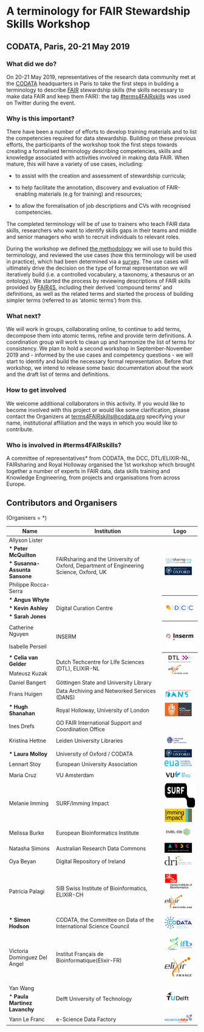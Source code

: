 # A terminology for FAIR Stewardship Skills Workshop

## CODATA, Paris, 20-21 May 2019

### **What did we do?**

On 20-21 May 2019, representatives of the research data community met at
the [<span class="underline">CODATA</span>](http://www.codata.org/)
headquarters in Paris to take the first steps in building a terminology
to describe
[<span class="underline">FAIR</span>](https://www.nature.com/articles/sdata201618)
stewardship skills (the skills necessary to make data FAIR and keep them
FAIR): the tag
[<span class="underline">\#terms4FAIRskills</span>](https://twitter.com/search?q=%23terms4FAIRskills&src=tyah)
was used on Twitter during the event.

### **Why is this important?**

There have been a number of efforts to develop training materials and to
list the competencies required for data stewardship. Building on these
previous efforts, the participants of the workshop took the first steps
towards creating a formalised terminology describing competencies,
skills and knowledge associated with activities involved in making data
FAIR. When mature, this will have a variety of use cases, including:

  -  to assist with the creation and assessment of stewardship
     curricula;

  -  to help facilitate the annotation, discovery and evaluation of
     FAIR-enabling materials (e.g for training) and resources;

  -  to allow the formalisation of job descriptions and CVs with
     recognised competencies.

The completed terminology will be of use to trainers who teach FAIR data
skills, researchers who want to identify skills gaps in their teams and
middle and senior managers who wish to recruit individuals to relevant
roles.

During the workshop we defined [<span class="underline">the
methodology</span>](https://drive.google.com/file/d/1mnyIUo1Zx9hUftvkJQnOZlNUnzslezZb/view?usp=sharing)
we will use to build this terminology, and reviewed the use cases (how
this terminology will be used in practice), which had been determined
via a
[<span class="underline">survey</span>](https://github.com/hughshanahan/FAIRTerminologySurveyAnalysis).
The use cases will ultimately drive the decision on the type of formal
representation we will iteratively build (i.e. a controlled vocabulary,
a taxonomy, a thesaurus or an ontology). We started the process by
reviewing descriptions of FAIR skills provided by
[<span class="underline">FAIR4S</span>](https://eoscpilot.eu/content/d75-strategy-sustainable-development-skills-and-capabilities),
including their derived ‘compound terms’ and definitions, as well as the
related terms and started the process of building simpler terms
(referred to as ‘atomic terms’) from this.

### **What next?**

We will work in groups, collaborating online, to continue to add terms,
decompose them into atomic terms, refine and provide term definitions. A
coordination group will work to clean up and harmonize the list of terms
for consistency. We plan to hold a second workshop in September-November
2019 and - informed by the use cases and competency questions - we will
start to identify and build the necessary formal representation. Before
that workshop, we intend to release some basic documentation about the
work and the draft list of terms and definitions.

### **How to get involved**

We welcome additional collaborators in this activity. If you would like
to become involved with this project or would like some clarification,
please contact the Organizers at
[<span class="underline">terms4FAIRskills@codata.org</span>](mailto:terms4FAISskills@codata.org)
specifying your name, institutional affiliation and the ways in which
you would like to contribute.

### **Who is involved in \#terms4FAIRskills?**

A committee of representatives\* from CODATA, the DCC, DTL/ELIXIR-NL,
FAIRsharing and Royal Holloway organised the 1st workshop which brought
together a number of experts in FAIR data, data skills training and
Knowledge Engineering, from projects and organisations from across
Europe.

## Contributors and Organisers 
(Organisers = \*)

<table>
<thead>
<tr class="header">
<th><strong>Name</strong></th>
<th><strong>Institution</strong></th>
<th><strong>Logo</strong></th>
</tr>
</thead>
<tbody>
<tr class="odd">
<td>Allyson Lister</td>
<td rowspan="4">
FAIRsharing and the University of Oxford, Department of Engineering Science, Oxford, UK
</td>
<td rowspan="4">
<img src="InitialAnnouncement/images/image10.png" style="width:0.75in;" /><img src="InitialAnnouncement/images/image8.png" style="width:0.75in" />
</th>
</tr>
<tr class="even">
<td><strong>* Peter McQuilton</strong></td>
</tr>
<tr class="odd">
<td><strong>* Susanna-Assunta Sansone</strong></td>

</tr>
<tr class="even">
<td>Philippe Rocca-Serra</td>
</tr>
<tr class="odd">
<td><strong>* Angus Whyte</strong></td>
<td rowspan="3">
Digital Curation Centre
</td>
<th rowspan="3"><img src="InitialAnnouncement/images/dcc.png" style="width:1.5in;" />
</th>
</tr>
<tr class="even">
<td><strong>* Kevin Ashley</strong></td>
</tr>
<tr class="odd">
<td><strong>* Sarah Jones</strong></td>
</tr>
<tr class="even">
<td>Catherine Nguyen</td>
<td rowspan="2">INSERM
</td>
<th rowspan="2">
<img src="InitialAnnouncement/images/image2.png" style="width:0.75in" />
</th>
</tr>
<tr class="odd">
<td>Isabelle Perseil</td>
</tr>
<tr class="even">
<td><strong>* Celia van Gelder</strong></td>
<td rowspan="2">
Dutch Techcentre for LIfe Sciences (DTL), ELIXIR-NL
</td>
<th rowspan="2">
<img src="InitialAnnouncement/images/image11.png" style="width:0.75in" />
</th>
</tr>
<tr class="odd">
<td>Mateusz Kuzak</td>
</tr>
<tr class="even">
<td>Daniel Bangert</td>
<td>Göttingen State and University Library</td>
<td></td>
</tr>
<tr class="odd">
<td>Frans Huigen</td>
<td>Data Archiving and Networked Services (DANS)</td>
<td><img src="InitialAnnouncement/images/image9.png" style="width:0.75in" /></td>
</tr>
<tr class="even">
<td><strong>* Hugh Shanahan</strong></td>
<td>Royal Holloway, University of London</td>
<td><img src="InitialAnnouncement/images/image3.jpg" style="width:0.75in" /></td>
</tr>
<tr class="odd">
<td>Ines Drefs</td>
<td>GO FAIR International Support and Coordination Office</td>
<td></td>
</tr>
<tr class="even">
<td>Kristina Hettne</td>
<td>Leiden University Libraries</td>
<td><img src="InitialAnnouncement/images/image5.png" style="width:0.75in" /></td>
</tr>
<tr class="odd">
<td><strong>* Laura Molloy</strong></td>
<td>University of Oxford / CODATA</td>
<td><img src="InitialAnnouncement/images/image8.png" style="width:0.75in" /></td>
</tr>
<tr class="even">
<td>Lennart Stoy</td>
<td>European University Association</td>
<td><img src="InitialAnnouncement/images/image12.png" style="width:0.75in" /></td>
</tr>
<tr class="odd">
<td>Maria Cruz</td>
<td>VU Amsterdam</td>
<td><img src="InitialAnnouncement/images/image15.png" style="width:0.75in" /></td>
</tr>
<tr class="even">
<td>Melanie Imming</td>
<td>SURF/Imming Impact</td>
<td><img src="InitialAnnouncement/images/image16.jpg" style="width:1.32813in;height:0.66715in" /><img src="InitialAnnouncement/images/image18.jpg" style="width:0.75in" /></td>
</tr>
<tr class="odd">
<td>Melissa Burke</td>
<td>European Bioinformatics Institute</td>
<td><img src="InitialAnnouncement/images/image7.jpg" style="width:0.75in" /></td>
</tr>
<tr class="even">
<td>Natasha Simons</td>
<td>Australian Research Data Commons</td>
<td><img src="InitialAnnouncement/images/image19.png" style="width:0.75in" /></td>
</tr>
<tr class="odd">
<td>Oya Beyan</td>
<td>Digital Repository of Ireland</td>
<td><img src="InitialAnnouncement/images/image20.png" style="width:0.75in" /></td>
</tr>
<tr class="even">
<td>Patricia Palagi</td>
<td>SIB Swiss Institute of Bioinformatics, ELIXIR-CH</td>
<td><p><img src="InitialAnnouncement/images/image1.jpg" style="width:0.75in" /></p>
<p><img src="InitialAnnouncement/images/image6.png" style="width:0.75in" /></p></td>
</tr>
<tr class="odd">
<td><strong>* Simon Hodson</strong></td>
<td>CODATA, the Committee on Data of the International Science Council</td>
<td><img src="InitialAnnouncement/images/image13.png" style="width:0.75in" /></td>
</tr>
<tr class="even">
<td>Victoria Dominguez Del Angel</td>
<td>Institut Français de Bioinformatique(Elixir-FR)</td>
<td><p><img src="InitialAnnouncement/images/image4.jpg" style="width:0.75in" /></p>
<p><img src="InitialAnnouncement/images/image22.png" style="width:0.75in" /></p></td>
</tr>
<tr class="odd">
<td>Yan Wang</td>
<td rowspan="2">Delft University of Technology</td>
<td rowspan="2"><img src="InitialAnnouncement/images/image21.png" style="width:0.75in" /></td>
</tr>
<tr class="even">
<td>* <strong>Paula Martinez Lavanchy</strong></td>
</tr>
<tr class="odd">
<td>Yann Le Franc</td>
<td>e-Science Data Factory</td>
<td><img src="InitialAnnouncement/images/image14.png" style="width:0.75in" /></td>
</tr>
</tbody>
</table>
